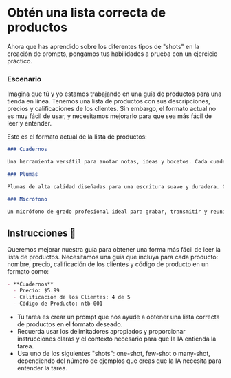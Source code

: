 # Obtén una lista correcta de productos

Ahora que has aprendido sobre los diferentes tipos de "shots" en la creación de prompts, pongamos tus habilidades a prueba con un ejercicio práctico.

### Escenario
Imagina que tú y yo estamos trabajando en una guía de productos para una tienda en línea. Tenemos una lista de productos con sus descripciones, precios y calificaciones de los clientes. Sin embargo, el formato actual no es muy fácil de usar, y necesitamos mejorarlo para que sea más fácil de leer y entender.

Este es el formato actual de la lista de productos:

```markdown
### Cuadernos

Una herramienta versátil para anotar notas, ideas y bocetos. Cada cuaderno cuesta $5.99. 4 de cada 5 clientes piensan que los cuadernos son una gran opción para su negocio. Código de producto: ntb-001.

### Plumas

Plumas de alta calidad diseñadas para una escritura suave y duradera. Cada pluma cuesta $1.99. 5 de cada 5 clientes recomiendan estas plumas por su fiabilidad y comodidad. Código de producto: pen-002.

### Micrófono

Un micrófono de grado profesional ideal para grabar, transmitir y reuniones en línea. Cada micrófono cuesta $49.99. 4.5 de cada 5 clientes elogian el micrófono por su calidad de sonido clara y facilidad de uso. Código de producto: mic-003.
```

## Instrucciones 📌
Queremos mejorar nuestra guía para obtener una forma más fácil de leer la lista de productos. Necesitamos una guía que incluya para cada producto: nombre, precio, calificación de los clientes y código de producto en un formato como:

```markdown
- **Cuadernos**
  - Precio: $5.99
  - Calificación de los Clientes: 4 de 5
  - Código de Producto: ntb-001
```

- Tu tarea es crear un prompt que nos ayude a obtener una lista correcta de productos en el formato deseado. 
- Recuerda usar los delimitadores apropiados y proporcionar instrucciones claras y el contexto necesario para que la IA entienda la tarea. 
- Usa uno de los siguientes "shots": one-shot, few-shot o many-shot, dependiendo del número de ejemplos que creas que la IA necesita para entender la tarea.